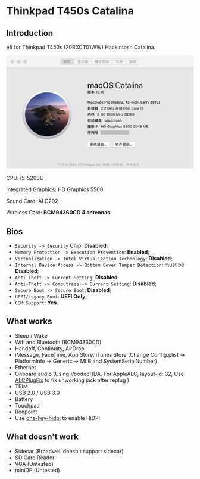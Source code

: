 # Thinkpad T450s Catalina

## Introduction

efi for Thinkpad T450s (20BXCT01WW) Hackintosh Catalina.

![About](Images/About.jpg)

CPU: i5-5200U

Integrated Graphics: HD Graphics 5500

Sound Card: ALC292

Wireless Card: **BCM94360CD 4 antennas.**

## Bios

- `Security -> Security` Chip: **Disabled**;
- `Memory Protection -> Execution Prevention`: **Enabled**;
- `Virtualization -> Intel Virtualization Technology`: **Disabled**;
- `Internal Device Access -> Bottom Cover Tamper Detection`: must be **Disabled**;
- `Anti-Theft -> Current Setting`: **Disabled**;
- `Anti-Theft -> Computrace -> Current Setting`: **Disabled**;
- `Secure Boot -> Secure Boot`: **Disabled**;
- `UEFI/Legacy Boot`: **UEFI Only**;
- `CSM Support`: **Yes**.

## What works

- Sleep / Wake
- Wifi and Bluetooth (BCM94360CD)
- Handoff, Continuity, AirDrop
- iMessage, FaceTime, App Store, iTunes Store (Change Config.plist -> PlatformInfo -> Generic -> MLB and SystemSerialNumber)
- Ethernet
- Onboard audio (Using VoodooHDA. For AppleALC, layout-id: 32, Use [ALCPlugFix](https://github.com/daliansky/XiaoMi-Pro-Hackintosh/blob/master/ALCPlugFix) to fix unworking jack after replug )
- TRIM
- USB 2.0 / USB 3.0
- Battery
- Touchpad
- Redpoint
- Use [one-key-hidpi](https://github.com/daliansky/XiaoMi-Pro-Hackintosh/blob/master/one-key-hidpi) to enable HiDPI

## What doesn't work

- Sidecar (Broadwell doesn't support sidecar)
- SD Card Reader
- VGA (Untested)
- miniDP (Untested)
